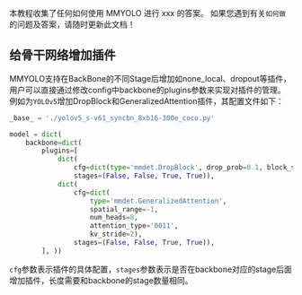 本教程收集了任何如何使用 MMYOLO 进行 xxx 的答案。 如果您遇到有关`如何做`的问题及答案，请随时更新此文档！

## 给骨干网络增加插件

MMYOLO支持在BackBone的不同Stage后增加如none_local、dropout等插件，用户可以直接通过修改config中backbone的plugins参数来实现对插件的管理。例如为`YOLOv5`增加DropBlock和GeneralizedAttention插件，其配置文件如下：

```python
_base_ = './yolov5_s-v61_syncbn_8xb16-300e_coco.py'

model = dict(
    backbone=dict(
        plugins=[
            dict(
                cfg=dict(type='mmdet.DropBlock', drop_prob=0.1, block_size=11),
                stages=(False, False, True, True)),
            dict(
                cfg=dict(
                    type='mmdet.GeneralizedAttention',
                    spatial_range=-1,
                    num_heads=8,
                    attention_type='0011',
                    kv_stride=2),
                stages=(False, False, True, True)),
        ], ))
```

`cfg`参数表示插件的具体配置，`stages`参数表示是否在backbone对应的stage后面增加插件，长度需要和backbone的stage数量相同。

